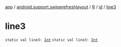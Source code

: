 [app](../../../index.md) / [android.support.swiperefreshlayout](../../index.md) / [R](../index.md) / [id](index.md) / [line3](./line3.md)

# line3

`static val line3: `[`Int`](https://kotlinlang.org/api/latest/jvm/stdlib/kotlin/-int/index.html)
`static val line3: `[`Int`](https://kotlinlang.org/api/latest/jvm/stdlib/kotlin/-int/index.html)